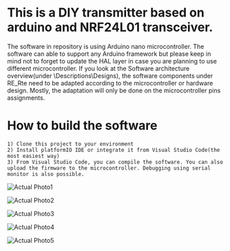 This is a DIY transmitter based on arduino and NRF24L01 transceiver.
=====================================================================

The software in repository is using Arduino nano microcontroller.
The software can able to support any Arduino framework but please keep in mind not to forget
to update the HAL layer in case you are planning to use different microcontroller.
If you look at the Software architecture overview(under \Descriptions\Designs), 
the software components under RE_Rte need to be adapted according to the microcontroller or hardware design.
Mostly, the adaptation will only be done on the microcontroller pins assignments.

How to build the software
=====================================================================
    1) Clone this project to your environment
    2) Install platformIO IDE or integrate it from Visual Studio Code(the most easiest way)
	3) From Visual Studio Code, you can compile the software. You can also upload the firmware to the microcontroller. Debugging using serial monitor is also possible.


![Actual Photo1](https://github.com/rugi252126/RE_Transmitter/blob/master/Descriptions/Prototype/RE_14.JPG?raw=true)

![Actual Photo2](https://github.com/rugi252126/RE_Transmitter/blob/master/Descriptions/Prototype/RE_15.JPG?raw=true)

![Actual Photo3](https://github.com/rugi252126/RE_Transmitter/blob/master/Descriptions/Prototype/RE_17.JPG?raw=true)

![Actual Photo4](https://github.com/rugi252126/RE_Transmitter/blob/master/Descriptions/Prototype/RE_18.JPG?raw=true)

![Actual Photo5](https://github.com/rugi252126/RE_Transmitter/blob/master/Descriptions/Prototype/RE_20.JPG?raw=true)
